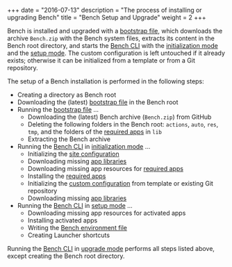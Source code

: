 +++
date = "2016-07-13"
description = "The process of installing or upgrading Bench"
title = "Bench Setup and Upgrade"
weight = 2
+++

[bootstrap file]: /ref/file-structure/#res-bench-install
[site configuration]: /ref/file-structure/#bench-site
[custom configuration]: /ref/file-structure/#config-dir
[Bench CLI]: /ref/bench-cli
[app libraries]: /ref/config/#AppLibs
[required apps]: /app_categories/required
[Bench environment file]: /ref/file-structure/#env
[initialization mode]: /ref/bench-cli/#cmd_bench-manage-initialize
[setup mode]: /ref/bench-cli/#cmd_bench-manage-setup

Bench is installed and upgraded with a [bootstrap file][], which downloads
the archive `Bench.zip` with the Bench system files, extracts its content in the Bench root directory,
and starts the [Bench CLI][] with the [initialization mode][] and the [setup mode][].
The custom configuration is left untouched if it already exists;
otherwise it can be initialized from a template or from a Git repository.
<!--more-->

The setup of a Bench installation is performed in the following steps:

* Creating a directory as Bench root
* Downloading the (latest) [bootstrap file][] in the Bench root
* Running the [bootstrap file][] ...
    + Downloading the (latest) Bench archive (`Bench.zip`) from GitHub
    + Deleting the following folders in the Bench root: `actions`, `auto`, `res`, `tmp`,
      and the folders of the [required apps][] in `lib`
    + Extracting the Bench archive
* Running the [Bench CLI][] in [initialization mode][] ...
    + Initializing the [site configuration][]
    + Downloading missing [app libraries][]
    + Downloading missing app resources for [required apps][]
    + Installing the [required apps][]
    + Initializing the [custom configuration][] from template or existing Git repository
    + Downloading missing [app libraries][]
* Running the [Bench CLI][] in [setup mode][] ...
    + Downloading missing app resources for activated apps
    + Installing activated apps
    + Writing the [Bench environment file][]
    + Creating Launcher shortcuts

Running the [Bench CLI][] in [upgrade mode](/ref/bench-cli/#cmd_bench-manage-upgrade)
performs all steps listed above, except creating the Bench root directory.
